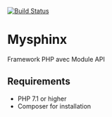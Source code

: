 [![Build Status](https://travis-ci.com/HassanPIOU/Mysphinx.svg?branch=master)](https://travis-ci.com/HassanPIOU/Mysphinx)


# Mysphinx
 Framework PHP avec Module API

## Requirements

* PHP 7.1 or higher
* Composer for installation